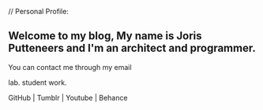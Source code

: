 // Personal Profile:


## Welcome to my blog, My name is Joris Putteneers and I'm an architect and programmer.
You can contact me through my email

lab.
student work.


GitHub | Tumblr | Youtube | Behance